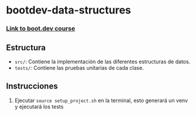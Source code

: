 # bootdev-data-structures

### [Link to boot.dev course](https://www.boot.dev/courses/learn-data-structures-python)


## Estructura


- `src/`: Contiene la implementación de las diferentes estructuras de datos.
- `tests/`: Contiene las pruebas unitarias de cada clase.

## Instrucciones

1. Ejecutar `source setup_project.sh` en la terminal, esto generará un venv y ejecutará los tests
